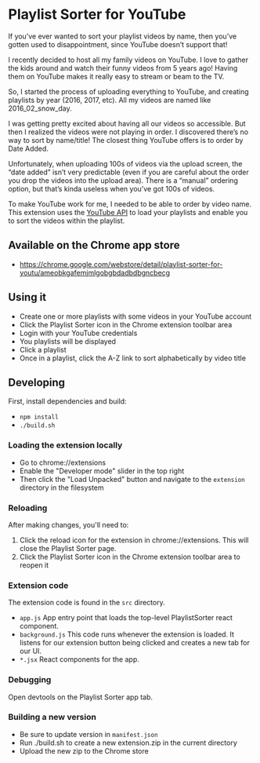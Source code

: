 # Playlist Sorter for YouTube

If you’ve ever wanted to sort your playlist videos by name, then you’ve gotten used to disappointment, since YouTube doesn’t support that!

I recently decided to host all my family videos on YouTube. I love to gather the kids around and watch their funny videos from 5 years ago! Having them on YouTube makes it really easy to stream or beam to the TV.

So, I started the process of uploading everything to YouTube, and creating playlists by year (2016, 2017, etc). All my videos are named like 2016_02_snow_day.

I was getting pretty excited about having all our videos so accessible. But then I realized the videos were not playing in order. I discovered there’s no way to sort by name/title! The closest thing YouTube offers is to order by Date Added.

Unfortunately, when uploading 100s of videos via the upload screen, the “date added” isn’t very predictable (even if you are careful about the order you drop the videos into the upload area). There is a “manual” ordering option, but that’s kinda useless when you’ve got 100s of videos.

To make YouTube work for me, I needed to be able to order by video name. This extension uses the [YouTube API](https://developers.google.com/youtube/v3/) to load your playlists and enable you to sort the videos within the playlist.

## Available on the Chrome app store

- https://chrome.google.com/webstore/detail/playlist-sorter-for-youtu/ameobkgafemjmlgobgbdadbdbgncbecg

## Using it

- Create one or more playlists with some videos in your YouTube account
- Click the Playlist Sorter icon in the Chrome extension toolbar area
- Login with your YouTube credentials
- You playlists will be displayed
- Click a playlist
- Once in a playlist, click the A-Z link to sort alphabetically by video title

## Developing

First, install dependencies and build:
- `npm install`
- `./build.sh`

### Loading the extension locally

- Go to chrome://extensions
- Enable the "Developer mode" slider in the top right
- Then click the "Load Unpacked" button and navigate to the `extension` directory in the filesystem

### Reloading

After making changes, you'll need to:

1. Click the reload icon for the extension in chrome://extensions. This will close the Playlist Sorter page.
2. Click the Playlist Sorter icon in the Chrome extension toolbar area to reopen it

### Extension code

The extension code is found in the `src` directory.

- `app.js` App entry point that loads the top-level PlaylistSorter react component.
- `background.js` This code runs whenever the extension is loaded. It listens for our extension button being clicked and creates a new tab for our UI.
- `*.jsx` React components for the app.

### Debugging

Open devtools on the Playlist Sorter app tab.

### Building a new version

- Be sure to update version in `manifest.json`
- Run ./build.sh to create a new extension.zip in the current directory
- Upload the new zip to the Chrome store
